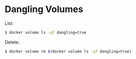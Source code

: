 # Dangling Volumes

List:
```bash
$ docker volume ls -qf dangling=true
```

Delete:
```bash
$ docker volume rm $(docker volume ls -qf dangling=true)
```
